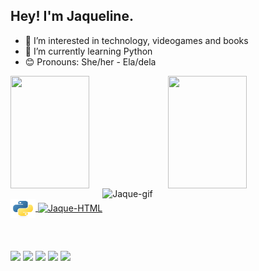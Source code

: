 ## Hey! I'm Jaqueline.

- 💜 I’m interested in technology, videogames and books
- 🌱 I’m currently learning Python
- 😊 Pronouns: She/her - Ela/dela

<div align="left">
  <a style="display: flex" href="https://github.com/jaquezux"/>
  <img width="50%" height="180em" src="https://github-readme-stats.vercel.app/api?username=jaquezux&show_icons=true&theme=onedark&include_all_commits=true&count_private=true"/>
  <img width="50%" height="180em" src="https://github-readme-stats.vercel.app/api/top-langs/?username=jaquezux&layout=compact&langs_count=7&theme=onedark"/>
</div>
  
<div style="display: inline_block"><br>
  <img align="center" alt="Jaque-Python" height="30" width="40" src="https://raw.githubusercontent.com/devicons/devicon/master/icons/python/python-original.svg">
  <img align="center" alt="Jaque-HTML" height="30" width="40" src="https://cdn.jsdelivr.net/gh/devicons/devicon/icons/html5/html5-plain-wordmark.svg">
</div>
  
<img align="right" alt="Jaque-gif" src="https://i.picasion.com/pic92/6ab51354b91b599dba4aaafb02d32d3c.gif" width="100" height="100">
  
  ##
  
<div> 
  <a href="https://instagram.com/jaquezux" target="_blank"><img src="https://img.shields.io/badge/-Instagram-%23E4405F?style=for-the-badge&logo=instagram&logoColor=white" target="_blank"></a>
  <a href = "mailto:jaquezubieta@gmail.com"><img src="https://img.shields.io/badge/-Gmail-%23333?style=for-the-badge&logo=gmail&logoColor=white" target="_blank"></a>
  <a href="https://www.linkedin.com/in/jaquelinebianco/" target="_blank"><img src="https://img.shields.io/badge/-LinkedIn-%230077B5?style=for-the-badge&logo=linkedin&logoColor=white" target="_blank"></a>
  <a href="https://www.goodreads.com/user/show/137831775-jaque" target="_blank"><img src="https://img.shields.io/badge/Goodreads-372213?style=for-the-badge&logo=goodreads&logoColor=white" target="_blank"></a>
  <a href="https://www.codewars.com/users/jaquezux" target="_blank"><img src="https://img.shields.io/badge/Codewars-B1361E?style=for-the-badge&logo=Codewars&logoColor=white" target="_blank"></a>
</div>
  

  
